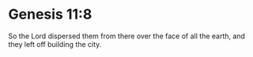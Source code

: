 # Genesis 11:8

So the Lord dispersed them from there over the face of all the earth, and they left off building the city.
